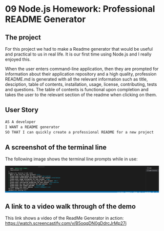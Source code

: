# 09 Node.js Homework: Professional README Generator

## The project

For this project we had to make a Readme generator that would be useful and practical to us in real life. It is our first time using Node.js and I really enjoyed this.

When the user enters command-line application, then they are prompted for information about their application repository and a high quality, profession README.md is generated with all the relevant information such as title, desciption, table of contents, installation, usage, license, contributing, tests and questions. The table of contents is functional upon completion and takes the user to the relevant section of the readme when clicking on them.


## User Story

```md
AS A developer
I WANT a README generator
SO THAT I can quickly create a professional README for a new project
```

## A screenshot of the terminal line


The following image shows the terminal line prompts while in use:

![ A screenshot of the terminal line](./Assets/Screenshot1.png)

## A link to a video walk through of the demo

This link shows a video of the ReadMe Generator in action: https://watch.screencastify.com/v/B5oqqDN0gDdrcJrMp27j